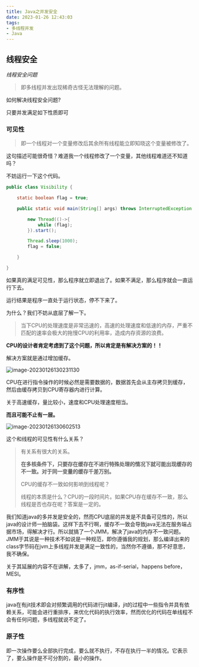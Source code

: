 ```yaml
---
title: Java之并发安全
date: 2023-01-26 12:43:03
tags:
- 多线程并发
- Java
---
```




## 线程安全



*线程安全问题*

> 即多线程并发出现稀奇古怪无法理解的问题。

如何解决线程安全问题?

只要并发满足如下性质即可

### 可见性



> 即一个线程对一个变量修改后其余所有线程能立即知晓这个变量被修改了。



这句描述可能很奇怪？难道我一个线程修改了一个变量，其他线程难道还不知道吗？

不妨运行一下这个代码。

```java
public class Visibility {

    static boolean flag = true;

    public static void main(String[] args) throws InterruptedException {

        new Thread(()->{
            while (flag);
        }).start();

        Thread.sleep(1000);
        flag = false;

    }

}
```

如果真的满足可见性，那么程序就立即退出了。如果不满足，那么程序就会一直运行下去。

运行结果是程序一直处于运行状态，停不下来了。



为什么？我们不妨从底层了解一下。





> 当下CPU的处理速度是非常迅速的，高速的处理速度和低速的内存，严重不匹配的速率会极大的拖慢CPU的利用率，造成内存资源的浪费。

**CPU的设计者肯定考虑到了这个问题，所以肯定是有解决方案的！！**

解决方案就是通过增加缓存。

![image-20230126130231130](https://typora-blog-picture.oss-cn-chengdu.aliyuncs.com/blog/image-20230126130231130.png)



CPU在进行指令操作的时候必然是需要数据的，数据首先会从主存拷贝到缓存，然后由缓存拷贝到CPU寄存器内进行计算。

关于高速缓存，量比较小，速度和CPU处理速度相当。



**而且可能不止有一层。**

![image-20230126130602513](https://typora-blog-picture.oss-cn-chengdu.aliyuncs.com/blog/image-20230126130602513.png)





这个和线程的可见性有什么关系？

> 有关系有很大的关系。
>
> **在多核条件下，只要存在缓存在不进行特殊处理的情况下就可能出现缓存的不一致。对于同一变量的缓存千差万别。**
>
> CPU的缓存不一致如何影响到线程呢？
>
> 线程的本质是什么？CPU的一段时间片。如果CPU存在缓存不一致，那么线程是否也存在呢？答案是一定的。



我们知道java的多并发是安全的，然而CPU底层的并发是不具备可见性的，所以java的设计师一拍脑袋。这样下去不行啊，缓存不一致会导致java无法在服务端占据市场，得解决才行。所以就搞了一个JMM，解决了java的内存不一致问题。JMM于其说是一种技术不如说是一种规范，即你遵循我的规划，那么编译出来的class字节码在jvm上多线程并发是满足一致性的，当然你不遵循，那不好意思，我不确保。



关于其延展的内容不在讲解，太多了，jmm，as-if-serial，happens before，MESI。



### 有序性

java在有jit技术即会对频繁调用的代码进行jit编译，jit的过程中一些指令并具有依赖关系，可能会进行重排序，来优化代码的执行效率，然而优化的代码在单线程不会有任何问题，多线程就说不定了。



### 原子性

即一次操作要么全部执行完成，要么就不执行，不存在执行一半的情况。它表示了，要么操作是不可分割的，最小的操作。





